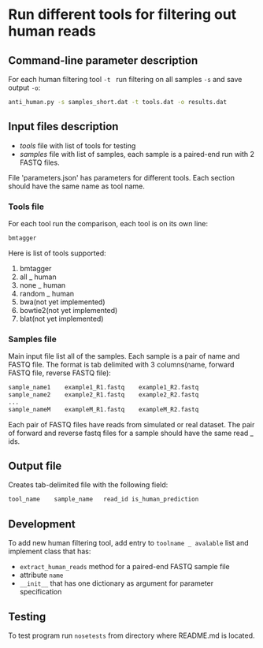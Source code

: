 # Run different tools for filtering out human reads

## Command-line parameter description

For each human filtering tool `-t ` run 
filtering on all samples  `-s` and
save output `-o`:

```bash
anti_human.py -s samples_short.dat -t tools.dat -o results.dat
```

## Input files description

* *tools* file with list of tools for testing
* *samples* file with list of samples, each sample is a paired-end run with 2 FASTQ files.

File 'parameters.json' has parameters for different tools. Each section should have the same
name as tool name.


### Tools file

For each tool run the comparison, each tool
is on its own line:

```R
bmtagger
```

Here is list of tools supported:

1. bmtagger
2. all _ human
3. none _ human
4. random _ human
5. bwa(not yet implemented)
6. bowtie2(not yet implemented)
7. blat(not yet implemented)

### Samples file

Main input file list all of the samples. Each sample
is a pair of name and FASTQ file. The format is 
tab delimited with 3  columns(name, forward FASTQ file, reverse FASTQ file):

```R
sample_name1    example1_R1.fastq    example1_R2.fastq
sample_name2    example2_R1.fastq    example2_R2.fastq
...                                              
sample_nameM    exampleM_R1.fastq    exampleM_R2.fastq
```

Each pair of FASTQ files have reads from simulated or real dataset.
The pair of forward and reverse fastq files for a sample should have the same read _ ids.

## Output file

Creates tab-delimited file with the following field:

```R
tool_name    sample_name   read_id is_human_prediction
```


## Development
 
To add new human filtering tool, add entry to `toolname _ avalable` list
and implement class that has:
* `extract_human_reads` method for a paired-end FASTQ sample file
* attribute `name`
* `__init__` that has one dictionary as argument for parameter specification


## Testing

To test program run `nosetests` from directory where README.md is located.
